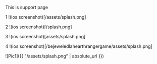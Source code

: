This is support page

1
!(ios screenshot)[/assets/splash.png]

2
!(ios screenshot)[/splash.png]

3
!(ios screenshot)[assets/splash.png]

4
!(ios screenshot)[/bejeweledlahearthrangergame/assets/splash.png]

![Pic1]({{ "/assets/splash.png" | absolute_url }})